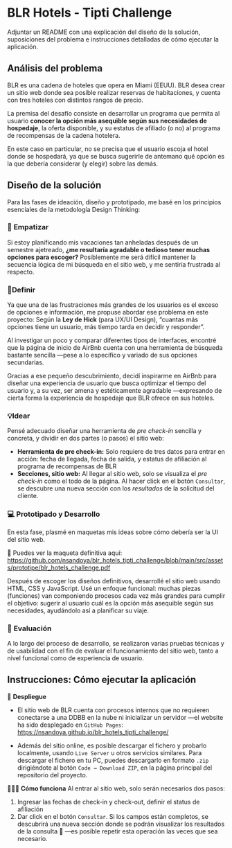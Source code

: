 # BLR Hotels - Tipti Challenge

Adjuntar un README con una explicación del diseño de la solución, suposiciones del
problema e instrucciones detalladas de cómo ejecutar la aplicación.

## Análisis del problema

BLR es una cadena de hoteles que opera en Miami (EEUU). BLR desea crear un sitio web donde sea posible realizar reservas de habitaciones, y cuenta con tres hoteles con distintos rangos de precio. 

La premisa del desafío consiste en desarrollar un programa que permita al usuario **conocer la opción más asequible según sus necesidades de hospedaje**, la oferta disponible, y su estatus de afiliado (o no) al programa de recompensas de la cadena hotelera.

En este caso en particular, no se precisa que el usuario escoja el hotel donde se hospedará, ya que se busca sugerirle de antemano qué opción es la que debería considerar (y elegir) sobre las demás.

## Diseño de la solución

Para las fases de ideación, diseño y prototipado, me basé en los principios esenciales de la metodología Design Thinking:

### 👥 **Empatizar**

Si estoy planificando mis vacaciones tan anheladas después de un semestre ajetreado, **¿me resultaría agradable o tedioso tener muchas opciones para escoger?** Posiblemente me será difícil mantener la secuencia lógica de mi búsqueda en el sitio web, y me sentiría frustrada al respecto.

### 📍**Definir**

Ya que una de las frustraciones más grandes de los usuarios es el exceso de opciones e información, me propuse abordar ese problema en este proyecto: Según la **Ley de Hick** (para UX/UI Design), “cuantas más opciones tiene un usuario, más tiempo tarda en decidir y responder”.

Al investigar un poco y comparar diferentes tipos de interfaces, encontré que la página de inicio de AirBnb cuenta con una herramienta de búsqueda bastante sencilla —pese a lo específico y variado de sus opciones secundarias. 

Gracias a ese pequeño descubrimiento, decidí inspirarme en AirBnb para diseñar una experiencia de usuario que busca optimizar el tiempo del usuario y, a su vez, ser amena y estéticamente agradable —expresando de cierta forma la experiencia de hospedaje que BLR ofrece en sus hoteles.

### 💡**Idear**

Pensé adecuado diseñar una herramienta de *pre check-in* sencilla y concreta, y dividir en dos partes (o pasos) el sitio web:

- **Herramienta de pre check-in:** Solo requiere de tres datos para entrar en acción: fecha de llegada, fecha de salida, y estatus de afiliación al programa de recompensas de BLR
- **Secciones, sitio web:** Al llegar al sitio web, solo se visualiza el *pre check-in* como el todo de la página. Al hacer click en el botón `Consultar`, se descubre una nueva sección con los *resultados* de la solicitud del cliente.

### 💻 **Prototipado y Desarrollo**

En esta fase, plasmé en maquetas mis ideas sobre cómo debería ser la UI del sitio web.

🐥 Puedes ver la maqueta definitiva aquí: https://github.com/nsandoya/blr_hotels_tipti_challenge/blob/main/src/assets/prototipe/blr_hotels_challenge.pdf

Después de escoger los diseños definitivos, desarrollé el sitio web usando HTML, CSS y JavaScript. Usé un enfoque funcional: muchas piezas (funciones) van componiendo procesos cada vez más grandes para cumplir el objetivo: sugerir al usuario cuál es la opción más asequible según sus necesidades, ayudándolo así a planificar su viaje.

### 🔎 **Evaluación**

A lo largo del proceso de desarrollo, se realizaron varias pruebas técnicas y de usabilidad con el fin de evaluar el funcionamiento del sitio web, tanto a nivel funcional como de experiencia de usuario.

## Instrucciones: Cómo ejecutar la aplicación
🤖 **Despliegue**
- El sitio web de BLR cuenta con procesos internos que no requieren conectarse a una DDBB en la nube ni inicializar un servidor —el website ha sido desplegado en `GitHub Pages`: https://nsandoya.github.io/blr_hotels_tipti_challenge/

- Además del sitio online, es posible descargar el fichero y probarlo localmente, usando `Live Server` u otros servicios similares. Para descargar el fichero en tu PC, puedes descargarlo en formato `.zip` dirigiéndote al botón `Code → Download ZIP`, en la página principal del repositorio del proyecto.

👩🏻‍💻 **Cómo funciona**
Al entrar al sitio web, solo serán necesarios dos pasos:
1. Ingresar las fechas de check-in y check-out, definir el status de afiliación
2. Dar click en el botón `Consultar`. Si los campos están completos, se descubrirá una nueva sección donde se podrán visualizar los resultados de la consulta 🙂 —es posible repetir esta operación las veces que sea necesario.